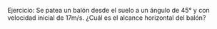 Ejercicio:
Se patea un balón desde el suelo a un ángulo de 45° y con velocidad inicial de 17m/s. ¿Cuál es el alcance horizontal del balón?
